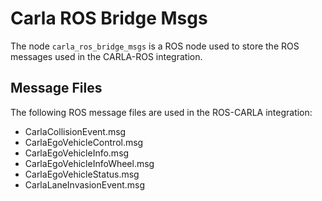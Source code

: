 # Carla ROS Bridge Msgs
The node `carla_ros_bridge_msgs` is a ROS node used to store the ROS messages used in the CARLA-ROS integration.

## Message Files
The following ROS message files are used in the ROS-CARLA integration:
- CarlaCollisionEvent.msg
- CarlaEgoVehicleControl.msg
- CarlaEgoVehicleInfo.msg
- CarlaEgoVehicleInfoWheel.msg
- CarlaEgoVehicleStatus.msg
- CarlaLaneInvasionEvent.msg
